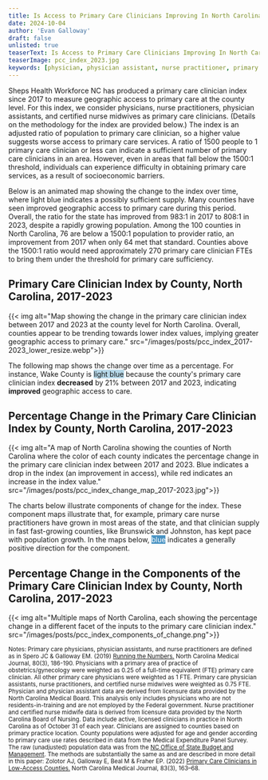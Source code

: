 ```yaml
---
title: Is Access to Primary Care Clinicians Improving In North Carolina?
date: 2024-10-04
author: 'Evan Galloway'
draft: false
unlisted: true
teaserText: Is Access to Primary Care Clinicians Improving In North Carolina?
teaserImage: pcc_index_2023.jpg
keywords: [physician, physician assistant, nurse practitioner, primary care]
---
```

Sheps Health Workforce NC has produced a primary care clinician index since 2017 to measure geographic access to primary care at the county level. For this index, we consider physicians, nurse practitioners, physician assistants, and certified nurse midwives as primary care clinicians. (Details on the methodology for the index are provided below.) The index is an adjusted ratio of population to primary care clinician, so a higher value suggests worse access to primary care services. A ratio of 1500 people to 1 primary care clinician or less can indicate a sufficient number of primary care clinicians in an area. However, even in areas that fall below the 1500:1 threshold, individuals can experience difficulty in obtaining primary care services, as a result of socioeconomic barriers. 

Below is an animated map showing the change to the index over time, where light blue indicates a possibly sufficient supply. Many counties have seen improved geographic access to primary care during this period. Overall, the ratio for the state has improved from 983:1 in 2017 to 808:1 in 2023, despite a rapidly growing population. Among the 100 counties in North Carolina, 76 are below a 1500:1 population to provider ratio, an improvement from 2017 when only 64 met that standard. Counties above the 1500:1 ratio would need approximately 270 primary care clinician FTEs to bring them under the threshold for primary care sufficiency.

## Primary Care Clinician Index by County, North Carolina, 2017-2023

{{< img alt="Map showing the change in the primary care clinician index between 2017 and 2023 at the county level for North Carolina. Overall, counties appear to be trending towards lower index values, implying greater geographic access to primary care."   src="/images/posts/pcc_index_2017-2023_lower_resize.webp">}}

The following map shows the change over time as a percentage. For instance, Wake County is <span class="rounded-word-box" style="background-color: rgb(181, 215, 232);">light blue</span> because the county's primary care clinician index **decreased** by 21% between 2017 and 2023, indicating **improved** geographic access to care.

## Percentage Change in the Primary Care Clinician Index by County, North Carolina, 2017-2023

{{< img alt="A map of North Carolina showing the counties of North Carolina where the color of each county indicates the percentage change in the primary care clinician index between 2017 and 2023. Blue indicates a drop in the index (an improvement in access), while red indicates an increase in the index value."  src="/images/posts/pcc_index_change_map_2017-2023.jpg">}}

The charts below illustrate components of change for the index. These component maps illustrate that, for example, primary care nurse practitioners have grown in most areas of the state, and that clinician supply in fast fast-growing counties, like Brunswick and Johnston, has kept pace with population growth. In the maps below, <span class="rounded-word-box" style="background-color: rgb(73, 147, 195); color: #fff">blue</span> indicates a generally positive direction for the component.

## Percentage Change in the Components of the Primary Care Clinician Index by County, North Carolina, 2017-2023

{{< img alt="Multiple maps of North Carolina, each showing the percentage change in a different facet of the inputs to the primary care clinician index."  src="/images/posts/pcc_index_components_of_change.png">}}

<small>Notes: Primary care physicians, physician assistants, and nurse practitioners are defined as in Spero JC & Galloway EM. (2019) [Running the Numbers.](https://ncmedicaljournal.com/article/55138) North Carolina Medical Journal, 80(3), 186-190. Physicians with a primary area of practice of obstetrics/gynecology were weighted as 0.25 of a full-time equivalent (FTE) primary care clinician. All other primary care physicians were weighted as 1 FTE. Primary care physician assistants, nurse practitioners, and certified nurse midwives were weighted as 0.75 FTE. Physician and physician assistant data are derived from licensure data provided by the North Carolina Medical Board. This analysis only includes physicians who are not residents-in-training and are not employed by the Federal government. Nurse practitioner and certified nurse midwife data is derived from licensure data provided by the North Carolina Board of Nursing. Data include active, licensed clinicians in practice in North Carolina as of October 31 of each year. Clinicians are assigned to counties based on primary practice location. County populations were adjusted for age and gender according to primary care use rates described in data from the Medical Expenditure Panel Survey. The raw (unadjusted) population data was from the [NC Office of State Budget and Management](https://www.osbm.nc.gov/demog/county-projections). The methods are substantially the same as and are described in more detail in this paper: Zolotor AJ, Galloway E, Beal M & Fraher EP. (2022) [Primary Care Clinicians in Low-Access Counties.](https://ncmedicaljournal.com/article/55438) North Carolina Medical Journal, 83(3), 163–68.</small>